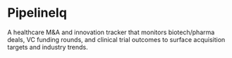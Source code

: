 # PipelineIq
A healthcare M&amp;A and innovation tracker that monitors biotech/pharma deals, VC funding rounds, and clinical trial outcomes to surface acquisition targets and industry trends.
